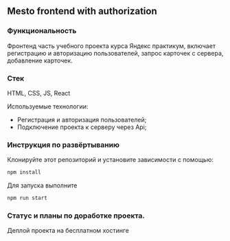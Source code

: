 ## Mesto frontend with authorization

### Функциональность

Фронтенд часть учебного проекта курса Яндекс практикум, включает регистрацию и авторизацию пользователей, запрос карточек с сервера, добавление карточек.

### Стек

HTML, CSS, JS, React

Используемые технологии:

- Регистрация и авторизация пользователей;
- Подключение проекта к серверу через Api;

### Инструкция по развёртыванию

Клонируйте этот репозиторий и установите зависимости с помощью:

```js
npm install
```

Для запуска выполните

```js
npm run start
```

### Статус и планы по доработке проекта.

Деплой проекта на бесплатном хостинге
